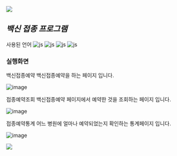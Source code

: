<img src="https://capsule-render.vercel.app/api?type=waving&color=BDBDC8&height=120&width=100%&section=header" />

## *백신 접종 프로그램*


사용된 언어
![js](https://img.shields.io/badge/HTML-239120?style=for-the-badge&logo=html5&logoColor=white)
![js](https://img.shields.io/badge/CSS-239120?&style=for-the-badge&logo=css3&logoColor=white)
![js](https://img.shields.io/badge/JavaScript-F7DF1E?style=for-the-badge&logo=JavaScript&logoColor=white)
![js](https://img.shields.io/badge/Java-ED8B00?style=for-the-badge&logo=openjdk&logoColor=white)




### 실행화면


백신접종예약
백신접종예약을 하는 페이지 입니다. 

![image](https://github.com/user-attachments/assets/9e305c91-df29-4549-b87f-f6b7278674ea)




접종예약조회
백신접종예약 페이지에서 예약한 것을 조회하는 페이지 입니다.

![image](https://github.com/user-attachments/assets/09d612d5-c2fc-4714-85a6-7989dabaad45)




접종예약통계
어느 병원에 얼마나 예약되었는지 확인하는 통계페이지 입니다.

![image](https://github.com/user-attachments/assets/a4f3dd8f-9ad9-4900-970c-8851392e66de)



<img src="https://capsule-render.vercel.app/api?type=waving&color=BDBDC8&height=120&width=100%&section=footer" />
